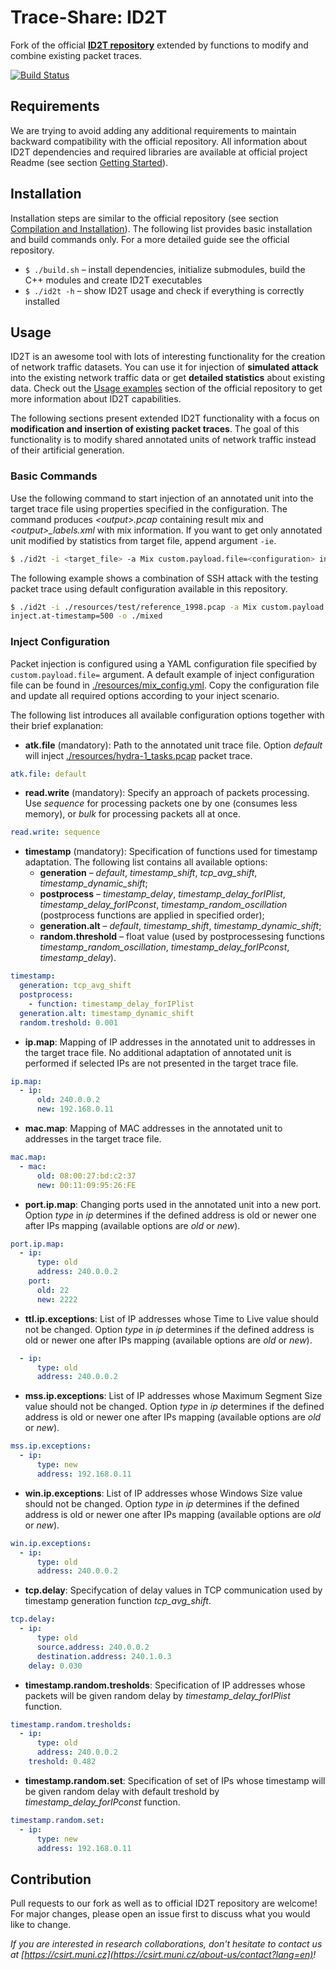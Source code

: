
# Trace-Share: ID2T

Fork of the official **[ID2T repository](https://github.com/tklab-tud/ID2T)** extended by functions to modify and combine existing packet traces.

[![Build Status](https://travis-ci.org/Trace-Share/ID2T.svg?branch=master)](https://travis-ci.org/Trace-Share/ID2T)


## Requirements

We are trying to avoid adding any additional requirements to maintain backward compatibility with the official repository. All information about ID2T dependencies and required libraries are available at official project Readme (see section [Getting Started](https://github.com/tklab-tud/ID2T#getting-started)).


## Installation

Installation steps are similar to the official repository (see section [Compilation and Installation](https://github.com/tklab-tud/ID2T#compilation-and-installation)). The following list provides basic installation and build commands only. For a more detailed guide see the official repository.

* `$ ./build.sh` – install dependencies, initialize submodules, build the C++ modules and create ID2T executables
* `$ ./id2t -h` – show ID2T usage and check if everything is correctly installed


## Usage

ID2T is an awesome tool with lots of interesting functionality for the creation of network traffic datasets. You can use it for injection of **simulated attack** into the existing network traffic data or get **detailed statistics** about existing data. Check out the [Usage examples](https://github.com/tklab-tud/ID2T#usage-examples) section of the official repository to get more information about ID2T capabilities.

The following sections present extended ID2T functionality with a focus on **modification and insertion of existing packet traces**. The goal of this functionality is to modify shared annotated units of network traffic instead of their artificial generation.


### Basic Commands

Use the following command to start injection of an annotated unit into the target trace file using properties specified in the configuration. The command produces *&lt;output&gt;.pcap* containing result mix and *&lt;output&gt;_labels.xml* with mix information. If you want to get only annotated unit modified by statistics from target file, append argument `-ie`.

```bash
$ ./id2t -i <target_file> -a Mix custom.payload.file=<configuration> inject.at-timestamp=<timestamp> -o <output>
```

The following example shows a combination of SSH attack with the testing packet trace using default configuration available in this repository.

```bash
$ ./id2t -i ./resources/test/reference_1998.pcap -a Mix custom.payload.file=./resources/mix_config.yml \
inject.at-timestamp=500 -o ./mixed
```


### Inject Configuration

Packet injection is configured using a YAML configuration file specified by `custom.payload.file=` argument. A default example of inject configuration file can be found in [./resources/mix_config.yml](resources/mix_config.yml). Copy the configuration file and update all required options according to your inject scenario.

The following list introduces all available configuration options together with their brief explanation:

* **atk.file** (mandatory): Path to the annotated unit trace file. Option *default* will inject [./resources/hydra-1_tasks.pcap](resources/hydra-1_tasks.pcap) packet trace.
```yaml
atk.file: default
```

* **read.write** (mandatory): Specify an approach of packets processing. Use *sequence* for processing packets one by one (consumes less memory), or *bulk* for processing packets all at once.
```yaml
read.write: sequence
```

* **timestamp** (mandatory): Specification of functions used for timestamp adaptation. The following list contains all available options:
  * **generation** – *default*, *timestamp_shift*, *tcp_avg_shift*, *timestamp_dynamic_shift*;
  * **postprocess** – *timestamp_delay*, *timestamp_delay_forIPlist*, *timestamp_delay_forIPconst*, *timestamp_random_oscillation* (postprocess functions are applied in specified order);
  * **generation.alt** – *default*, *timestamp_shift*, *timestamp_dynamic_shift*;
  * **random.threshold** – float value (used by postprocessesing functions *timestamp_random_oscillation*, *timestamp_delay_forIPconst*, *timestamp_delay*).
```yaml
timestamp:
  generation: tcp_avg_shift
  postprocess: 
    - function: timestamp_delay_forIPlist
  generation.alt: timestamp_dynamic_shift
  random.treshold: 0.001
```

* **ip.map**: Mapping of IP addresses in the annotated unit to addresses in the target trace file. No additional adaptation of annotated unit is performed if selected IPs are not presented in the target trace file.
```yaml
ip.map:
  - ip:
      old: 240.0.0.2
      new: 192.168.0.11
```

* **mac.map**: Mapping of MAC addresses in the annotated unit to addresses in the target trace file.
```yaml
mac.map:
  - mac: 
      old: 08:00:27:bd:c2:37
      new: 00:11:09:95:26:FE
```

* **port.ip.map**: Changing ports used in the annotated unit into a new port. Option *type* in *ip* determines if the defined address is old or newer one after IPs mapping (available options are *old* or *new*).
```yaml
port.ip.map:
  - ip:
      type: old 
      address: 240.0.0.2
    port: 
      old: 22
      new: 2222
```

* **ttl.ip.exceptions**: List of IP addresses whose Time to Live value should not be changed. Option *type* in *ip* determines if the defined address is old or newer one after IPs mapping (available options are *old* or *new*).
```yaml
  - ip: 
      type: old
      address: 240.0.0.2
```

* **mss.ip.exceptions**: List of IP addresses whose Maximum Segment Size value should not be changed. Option *type* in *ip* determines if the defined address is old or newer one after IPs mapping (available options are *old* or *new*).
```yaml
mss.ip.exceptions:
  - ip:
      type: new
      address: 192.168.0.11
```

* **win.ip.exceptions**: List of IP addresses whose Windows Size value should not be changed. Option *type* in *ip* determines if the defined address is old or newer one after IPs mapping (available options are *old* or *new*).
```yaml
win.ip.exceptions:
  - ip:
      type: old 
      address: 240.0.0.2
```

* **tcp.delay**: Specifycation of delay values in TCP communication used by timestamp generation function *tcp_avg_shift*.
```yaml
tcp.delay:
  - ip:
      type: old
      source.address: 240.0.0.2
      destination.address: 240.1.0.3
    delay: 0.030
```

* **timestamp.random.tresholds**: Specification of IP addresses whose packets will be given random delay by *timestamp_delay_forIPlist* function.
```yaml
timestamp.random.tresholds:
  - ip:
      type: old
      address: 240.0.0.2
    treshold: 0.482
```

* **timestamp.random.set**: Specification of set of IPs whose timestamp will be given random delay with default treshold by *timestamp_delay_forIPconst* function.
```yaml
timestamp.random.set:
  - ip:
      type: new
      address: 192.168.0.11
```


## Contribution

Pull requests to our fork as well as to official ID2T repository are welcome! For major changes, please open an issue first to discuss what you would like to change.

*If you are interested in research collaborations, don't hesitate to contact us at  [https://csirt.muni.cz](https://csirt.muni.cz/about-us/contact?lang=en)!*
